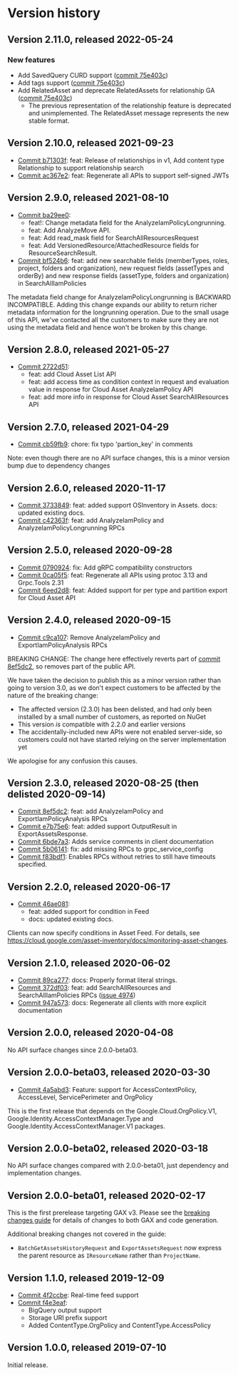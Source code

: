 # Version history

## Version 2.11.0, released 2022-05-24

### New features

- Add SavedQuery CURD support ([commit 75e403c](https://github.com/googleapis/google-cloud-dotnet/commit/75e403caf6aa0a79b33d4e308d0dbfa97fa80a7d))
- Add tags support ([commit 75e403c](https://github.com/googleapis/google-cloud-dotnet/commit/75e403caf6aa0a79b33d4e308d0dbfa97fa80a7d))
- Add RelatedAsset and deprecate RelatedAssets for relationship GA ([commit 75e403c](https://github.com/googleapis/google-cloud-dotnet/commit/75e403caf6aa0a79b33d4e308d0dbfa97fa80a7d))
  - The previous representation of the relationship feature is deprecated and unimplemented. The RelatedAsset message represents the new stable format.

## Version 2.10.0, released 2021-09-23

- [Commit b71303f](https://github.com/googleapis/google-cloud-dotnet/commit/b71303f): feat: Release of relationships in v1, Add content type Relationship to support relationship search
- [Commit ac367e2](https://github.com/googleapis/google-cloud-dotnet/commit/ac367e2): feat: Regenerate all APIs to support self-signed JWTs

## Version 2.9.0, released 2021-08-10

- [Commit ba29ee0](https://github.com/googleapis/google-cloud-dotnet/commit/ba29ee0):
  - feat!: Change metadata field for the AnalyzeIamPolicyLongrunning.
  - feat: Add AnalyzeMove API.
  - feat: Add read_mask field for SearchAllResourcesRequest
  - feat: Add VersionedResource/AttachedResource fields for ResourceSearchResult.
- [Commit bf524b6](https://github.com/googleapis/google-cloud-dotnet/commit/bf524b6): feat: add new searchable fields (memberTypes, roles, project, folders and organization), new request fields (assetTypes and orderBy) and new response fields (assetType, folders and organization) in SearchAllIamPolicies

The metadata field change for AnalyzeIamPolicyLongrunning is
BACKWARD INCOMPATIBLE. Adding this change expands our ability to
return richer metadata information for the longrunning operation.
Due to the small usage of this API, we've contacted all the
customers to make sure they are not using the metadata field and
hence won't be broken by this change.

## Version 2.8.0, released 2021-05-27

- [Commit 2722d51](https://github.com/googleapis/google-cloud-dotnet/commit/2722d51):
  - feat: add Cloud Asset List API
  - feat: add access time as condition context in request and evaluation value in response for Cloud Asset AnalyzeIamPolicy API
  - feat: add more info in response for Cloud Asset SearchAllResources API

## Version 2.7.0, released 2021-04-29

- [Commit cb59fb9](https://github.com/googleapis/google-cloud-dotnet/commit/cb59fb9): chore: fix typo 'partion_key' in comments

Note: even though there are no API surface changes, this is a minor
version bump due to dependency changes

## Version 2.6.0, released 2020-11-17

- [Commit 3733849](https://github.com/googleapis/google-cloud-dotnet/commit/3733849): feat: added support OSInventory in Assets. docs: updated existing docs.
- [Commit c42363f](https://github.com/googleapis/google-cloud-dotnet/commit/c42363f): feat: add AnalyzeIamPolicy and AnalyzeIamPolicyLongrunning RPCs

## Version 2.5.0, released 2020-09-28

- [Commit 0790924](https://github.com/googleapis/google-cloud-dotnet/commit/0790924): fix: Add gRPC compatibility constructors
- [Commit 0ca05f5](https://github.com/googleapis/google-cloud-dotnet/commit/0ca05f5): feat: Regenerate all APIs using protoc 3.13 and Grpc.Tools 2.31
- [Commit 6eed2d8](https://github.com/googleapis/google-cloud-dotnet/commit/6eed2d8): feat: Added support for per type and partition export for Cloud Asset API

## Version 2.4.0, released 2020-09-15

- [Commit c9ca107](https://github.com/googleapis/google-cloud-dotnet/commit/c9ca107): Remove AnalyzeIamPolicy and ExportIamPolicyAnalysis RPCs

BREAKING CHANGE: The change here effectively reverts part of [commit 8ef5dc2](https://github.com/googleapis/google-cloud-dotnet/commit/8ef5dc2),
so removes part of the public API.

We have taken the decision to publish this as a minor version rather than going to version 3.0, as we don't expect customers to be affected by the nature of the breaking change:

- The affected version (2.3.0) has been delisted, and had only been installed by a small number of customers, as reported on NuGet
- This version *is* compatible with 2.2.0 and earlier versions
- The accidentally-included new APIs were not enabled server-side, so customers could not have started relying on the server implementation yet

We apologise for any confusion this causes.

## Version 2.3.0, released 2020-08-25 (then delisted 2020-09-14)

- [Commit 8ef5dc2](https://github.com/googleapis/google-cloud-dotnet/commit/8ef5dc2): feat: add AnalyzeIamPolicy and ExportIamPolicyAnalysis RPCs
- [Commit e7b75e6](https://github.com/googleapis/google-cloud-dotnet/commit/e7b75e6): feat: added support OutputResult in ExportAssetsResponse.
- [Commit 6bde7a3](https://github.com/googleapis/google-cloud-dotnet/commit/6bde7a3): Adds service comments in client documentation
- [Commit 5b06141](https://github.com/googleapis/google-cloud-dotnet/commit/5b06141): fix: add missing RPCs to grpc_service_config
- [Commit f83bdf1](https://github.com/googleapis/google-cloud-dotnet/commit/f83bdf1): Enables RPCs without retries to still have timeouts specified.

## Version 2.2.0, released 2020-06-17

- [Commit 46ae081](https://github.com/googleapis/google-cloud-dotnet/commit/46ae081):
  - feat: added support for condition in Feed
  - docs: updated existing docs.
 
Clients can now specify conditions in Asset Feed. For details, see https://cloud.google.com/asset-inventory/docs/monitoring-asset-changes.

## Version 2.1.0, released 2020-06-02

- [Commit 89ca277](https://github.com/googleapis/google-cloud-dotnet/commit/89ca277): docs: Properly format literal strings.
- [Commit 372df03](https://github.com/googleapis/google-cloud-dotnet/commit/372df03): feat: add SearchAllResources and SearchAllIamPolicies RPCs ([issue 4974](https://github.com/googleapis/google-cloud-dotnet/issues/4974))
- [Commit 947a573](https://github.com/googleapis/google-cloud-dotnet/commit/947a573): docs: Regenerate all clients with more explicit documentation

## Version 2.0.0, released 2020-04-08

No API surface changes since 2.0.0-beta03.

## Version 2.0.0-beta03, released 2020-03-30

- [Commit 4a5abd3](https://github.com/googleapis/google-cloud-dotnet/commit/4a5abd3): Feature: support for AccessContextPolicy, AccessLevel, ServicePerimeter and OrgPolicy

This is the first release that depends on the
Google.Cloud.OrgPolicy.V1, Google.Identity.AccessContextManager.Type
and Google.Identity.AccessContextManager.V1 packages.

## Version 2.0.0-beta02, released 2020-03-18

No API surface changes compared with 2.0.0-beta01, just dependency
and implementation changes.

## Version 2.0.0-beta01, released 2020-02-17

This is the first prerelease targeting GAX v3. Please see the [breaking changes
guide](https://cloud.google.com/dotnet/docs/reference/help/breaking-gax2)
for details of changes to both GAX and code generation.

Additional breaking changes not covered in the guide:

- `BatchGetAssetsHistoryRequest` and `ExportAssetsRequest` now express the parent resource as `IResourceName` rather than `ProjectName`.

## Version 1.1.0, released 2019-12-09

- [Commit 4f2ccbe](https://github.com/googleapis/google-cloud-dotnet/commit/4f2ccbe): Real-time feed support
- [Commit f4e3eaf](https://github.com/googleapis/google-cloud-dotnet/commit/f4e3eaf):
  - BigQuery output support
  - Storage URI prefix support
  - Added ContentType.OrgPolicy and ContentType.AccessPolicy

## Version 1.0.0, released 2019-07-10

Initial release.

